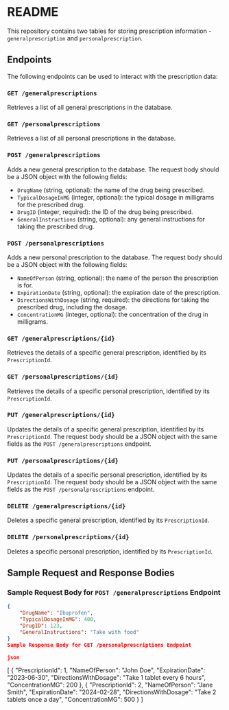 # README

This repository contains two tables for storing prescription information - `generalprescription` and `personalprescription`. 

## Endpoints

The following endpoints can be used to interact with the prescription data:

### `GET /generalprescriptions`

Retrieves a list of all general prescriptions in the database.

### `GET /personalprescriptions`

Retrieves a list of all personal prescriptions in the database.

### `POST /generalprescriptions`

Adds a new general prescription to the database. The request body should be a JSON object with the following fields:

- `DrugName` (string, optional): the name of the drug being prescribed.
- `TypicalDosageInMG` (integer, optional): the typical dosage in milligrams for the prescribed drug.
- `DrugID` (integer, required): the ID of the drug being prescribed.
- `GeneralInstructions` (string, optional): any general instructions for taking the prescribed drug.

### `POST /personalprescriptions`

Adds a new personal prescription to the database. The request body should be a JSON object with the following fields:

- `NameOfPerson` (string, optional): the name of the person the prescription is for.
- `ExpirationDate` (string, optional): the expiration date of the prescription.
- `DirectionsWithDosage` (string, required): the directions for taking the prescribed drug, including the dosage.
- `ConcentrationMG` (integer, optional): the concentration of the drug in milligrams.

### `GET /generalprescriptions/{id}`

Retrieves the details of a specific general prescription, identified by its `PrescriptionId`.

### `GET /personalprescriptions/{id}`

Retrieves the details of a specific personal prescription, identified by its `PrescriptionId`.

### `PUT /generalprescriptions/{id}`

Updates the details of a specific general prescription, identified by its `PrescriptionId`. The request body should be a JSON object with the same fields as the `POST /generalprescriptions` endpoint.

### `PUT /personalprescriptions/{id}`

Updates the details of a specific personal prescription, identified by its `PrescriptionId`. The request body should be a JSON object with the same fields as the `POST /personalprescriptions` endpoint.

### `DELETE /generalprescriptions/{id}`

Deletes a specific general prescription, identified by its `PrescriptionId`.

### `DELETE /personalprescriptions/{id}`

Deletes a specific personal prescription, identified by its `PrescriptionId`.


## Sample Request and Response Bodies

### Sample Request Body for `POST /generalprescriptions` Endpoint

```json
{
    "DrugName": "Ibuprofen",
    "TypicalDosageInMG": 400,
    "DrugID": 123,
    "GeneralInstructions": "Take with food"
}
Sample Response Body for GET /personalprescriptions Endpoint

json
```
[
    {
        "PrescriptionId": 1,
        "NameOfPerson": "John Doe",
        "ExpirationDate": "2023-06-30",
        "DirectionsWithDosage": "Take 1 tablet every 6 hours",
        "ConcentrationMG": 200
    },
    {
        "PrescriptionId": 2,
        "NameOfPerson": "Jane Smith",
        "ExpirationDate": "2024-02-28",
        "DirectionsWithDosage": "Take 2 tablets once a day",
        "ConcentrationMG": 500
    }
]
```

